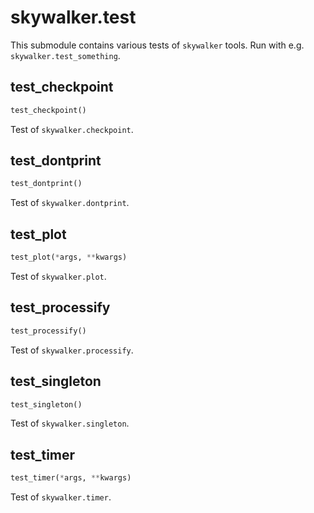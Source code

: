 # skywalker.test

This submodule contains various tests of `skywalker` tools. Run with e.g. `skywalker.test_something`.

## test_checkpoint
```python
test_checkpoint()
```

Test of `skywalker.checkpoint`.

## test_dontprint
```python
test_dontprint()
```

Test of `skywalker.dontprint`.

## test_plot
```python
test_plot(*args, **kwargs)
```

Test of `skywalker.plot`.

## test_processify
```python
test_processify()
```

Test of `skywalker.processify`.

## test_singleton
```python
test_singleton()
```

Test of `skywalker.singleton`.

## test_timer
```python
test_timer(*args, **kwargs)
```

Test of `skywalker.timer`.

